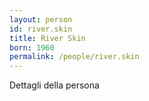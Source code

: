 ```yaml
---
layout: person
id: river.skin
title: River Skin
born: 1960
permalink: /people/river.skin
---
```


Dettagli della persona 